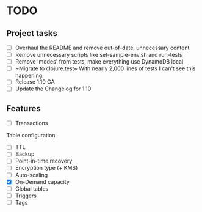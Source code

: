 # TODO

## Project tasks
- [ ] Overhaul the README and remove out-of-date, unnecessary content
- [ ] Remove unnecessary scripts like set-sample-env.sh and run-tests
- [ ] Remove 'modes' from tests, make everything use DynamoDB local
- [ ] ~Migrate to clojure.test~ With nearly 2,000 lines of tests I can't see this happening. 
- [ ] Release 1.10 GA
- [ ] Update the Changelog for 1.10 

## Features
- [ ] Transactions

Table configuration
- [ ] TTL
- [ ] Backup
- [ ] Point-in-time recovery
- [ ] Encryption type (+ KMS)
- [ ] Auto-scaling
- [X] On-Demand capacity  
- [ ] Global tables
- [ ] Triggers
- [ ] Tags
